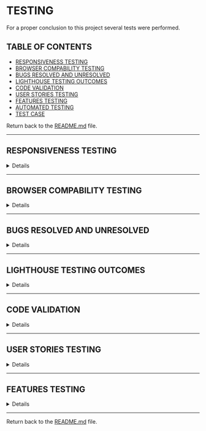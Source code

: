 # TESTING

For a proper conclusion to this project several tests were performed.

## TABLE OF CONTENTS

* [RESPONSIVENESS TESTING](#responsiveness-testing)
* [BROWSER COMPABILITY TESTING](#browser-compability-testing)
* [BUGS RESOLVED AND UNRESOLVED](#bugs-resolved-and-unresolved)
* [LIGHTHOUSE TESTING OUTCOMES](#lighthouse-testing-outcomes)
* [CODE VALIDATION](#code-validation)
* [USER STORIES TESTING](#user-stories-testing)
* [FEATURES TESTING](#features-testing)
* [AUTOMATED TESTING](#automated-testing)
* [TEST CASE](#test-case)

Return back to the [README.md](README.md) file.

- - -

## RESPONSIVENESS TESTING

<details>

The deployed application was tested on multiple devices to check for responsiveness issues. 

It works as expected according to the wireframes and no issue was found.

<img src="readme/documentation/responsiveness/amiresponsive.png">

|Device| Screenshot | 
|:---|:---: |
| 1200px |  <img src="readme/documentation/responsiveness/sizes/1200.png">  |
| 992px  |  <img src="readme/documentation/responsiveness/sizes/992.png">  |
| 768px  |  <img src="readme/documentation/responsiveness/sizes/768.png">  |
| 576px  |  <img src="readme/documentation/responsiveness/sizes/576.png"> |
| 320px  |  <img src="readme/documentation/responsiveness/sizes/320.png"> |


</details>

- - -

## BROWSER COMPABILITY TESTING


<details>

The deployed project was tested on multiple browsers to check for compatibility issues and works as expected.

|Browser | Screenshot | 
|:---:|:---: |
| Chrome | <img src="readme/documentation/browser/chrome.png"> |
| Edge  | <img src="readme/documentation/browser/edge.png"> |
| Firefox |  <img src="readme/documentation/browser/firefox.png"> |

</details>

- - -

## BUGS RESOLVED AND UNRESOLVED 

<details>

The issues listed in the table below were indentified during the development of the project.

### Resolved bugs and issues

|N.| Issue |  Action | Status | 
|:---|:--- |:--- |:--- |
|01| No css styles applied on deployed site | Changed debug to False in settings.py | Closed |
|02| Date field in add/edit events doesn't accept dates if written certain ways | Added placeholder specifing cacceptable date format | Closed |
|03| Heroku deployment failing | Convig vars not up to date | Closed |
|04| Feedback pages could be accessed by non admin users | Login required feature wasn't in feedback views.py | Closed | 
|05| 404 error page wasn't loading | Input handlere404 function to letseat views.py and at the end of relevant conditions in blog views.py   | Closed |
|06| Styles not rendering in live preview | Switch debug to true   | Closed |
|07| Console Error that messageRow is not a valid DOM element however it disappears when the alert message for logging in and out appears | Delete relevant console.log from script.js | Closed |
|08| Editing or adding an event in django would read successful but actions wouldn't be applied. The same for editing events in th UI (add events was fine) | Rexamined event model and adjusted save function | Closed |

### Unresolved bugs and issues

|N.| Issue |  Action | Status | 
|:---|:--- |:--- |:--- |
|| N/A | |  |


</details>

- - -

## LIGHTHOUSE TESTING OUTCOMES

<details>

The deployed project was tested using the Lighthouse Audit tool to check for any major issues. The results for each page are listed below.

|Page | Screenshot | Notes |
|:---:|:---: |:---: |
|Index Desktop |<img src="readme/documentation/performance/desktop/desktop_home.png">||
|Index Mobile |<img src="readme/documentation/performance/mobile/mobile_home.png">| Height and width for images stated as reason for lower score. I tried changin them but it made no difference. |
|Products Desktop |<img src="readme/documentation/performance/desktop/desktop_products.png">||
|Products Mobile |<img src="readme/documentation/performance/mobile/mobile_products.png">||
|Product Detail Desktop |<img src="readme/documentation/performance/desktop/desktop_product.png">||
|Product Detail Mobile |<img src="readme/documentation/performance/mobile/mobile_products.png">||
|Add Products Desktop |<img src="readme/documentation/performance/desktop/desktop_add_product.png">||
|Add Products Mobile |<img src="readme/documentation/performance/mobile/mobile_add_product.png">||
|Edit Products Desktop |<img src="readme/documentation/performance/desktop/desktop_edit_product.png">||
|Edit Products Mobile |<img src="readme/documentation/performance/mobile/mobile_edit_product.png">||
|Events Desktop |<img src="readme/documentation/performance/desktop/desktop_events.png">||
|Events Mobile |<img src="readme/documentation/performance/mobile/mobile_events.png">||
|Event Detail Desktop |<img src="readme/documentation/performance/desktop/desktop_single_event.png">||
|Event Detail Mobile |<img src="readme/documentation/performance/mobile/mobile_single_event.png">||
|Add Events Desktop |<img src="readme/documentation/performance/desktop/desktop_add_event.png">||
|Add Events Mobile |<img src="readme/documentation/performance/mobile/mobile_add_event.png">||
|Edit Events Desktop |<img src="readme/documentation/performance/desktop/desktop_edit_event.png">||
|Edit Events Mobile |<img src="readme/documentation/performance/mobile/mobile_edit_event.png">||
|Delete Events Desktop |<img src="readme/documentation/performance/desktop/desktop_delete_event.png">||
|Delete Events Mobile |<img src="readme/documentation/performance/mobile/mobile_delete_event.png>||
|Bag Desktop |<img src="readme/documentation/performance/desktop/desktop_bag.png">||
|Bag Mobile |<img src="readme/documentation/performance/mobile/mobile_bag.png">||
|Checkout Desktop |<img src="readme/documentation/performance/desktop/desktop_checkout.png">||
|Checkout Mobile |<img src="readme/documentation/performance/mobile/mobile_checkout.png">||
|Checkout Success Desktop |<img src="readme/documentation/performance/desktop/desktop_checkout_success.png">||
|Checkout Success Mobile |<img src="readme/documentation/performance/mobile/mobile_checkout_success.png">||
|Coupon Desktop |<img src="readme/documentation/performance/desktop/desktop_coupon.png">||
|Coupon Mobile |<img src="readme/documentation/performance/mobile/mobile_coupon.png">||
|Feedback Desktop |<img src="readme/documentation/performance/desktop/desktop_feedback.png">||
|Feedback Mobile |<img src="readme/documentation/performance/mobile/mobile_feedback.png">||
|Feedback Detail Desktop |<img src="readme/documentation/performance/desktop/desktop_feedback_detail.png">||
|Feedback Detail Mobile |<img src="readme/documentation/performance/mobile/mobile_feedback_detail.png">||
|Signup Desktop |<img src="readme/documentation/performance/desktop/signup.png">||
|Signup Mobile |<img src="readme/documentation/performance/mobile/signup.png">||
|Login Desktop |<img src="readme/documentation/performance/desktop/login.png">||
|Login Mobile |<img src="readme/documentation/performance/mobile/login.png">||
|Logout Desktop |<img src="readme/documentation/performance/desktop/logout.png">||
|Logout Mobile |<img src="readme/documentation/performance/mobile/logout.png">||

</details>

- - -

## CODE VALIDATION

<details>

### HTML

The [HTML W3C Validator](https://validator.w3.org/) to validate all HTML files.
In order to properly validate the HTML pages with Jinja syntax, the steps are followed for each file:

- Navigate to the deployed application using Google Chrome,
- Right-click anywhere on the page, and select View Page Source.
- Copy the entire "compiled" code, without any Jinja syntax., and use the validate by input method.

The result for each page are listed bellow:

|Page |Screenshot | Notes  | 
|:---:|:----------------------:|---|
| Index | <img src="readme/documentation/validation/html/index.png"> | No Errors |
| Products | <img src="readme/documentation/validation/html/products.png"> | No Errors |
| Single Product | <img src="readme/documentation/validation/html/product_details.png"> | No Errors |
| Events | <img src="readme/documentation/validation/html/events.png"> | No Errors |
| Single Event | <img src="readme/documentation/validation/html/single_event.png"> | No Errors |
| Add Product | <img src="readme/documentation/validation/html/add_product.png"> | No Errors |
| Edit Product | <img src="readme/documentation/validation/html/edit_product.png"> | No Errors |
| Add Event | <img src="readme/documentation/validation/html/add_event.png"> | No Errors |
| Edit Event | <img src="readme/documentation/validation/html/edit_event.png"> | No Errors |
| Bag | <img src="readme/documentation/validation/html/bag.png"> | No Errors |
| Checkout | <img src="readme/documentation/validation/html/checkout.png"> | No Errors |
| Checkout Success | <img src="readme/documentation/validation/html/checkout_success.png"> | No Errors |
| Coupon | <img src="readme/documentation/validation/html/coupon.png"> | No Errors |
| Feedback | <img src="readme/documentation/validation/html/feedback.png"> | No Errors |
| Single Feedback | <img src="readme/documentation/validation/html/feedback_detail.png"> | No Errors |
| Signup | <img src="readme/documentation/validation/html/signup.png"> | Error with signup form not accessible |
| Login | <img src="readme/documentation/validation/html/signin.png"> | No Errors |
| Logout | <img src="readme/documentation/validation/html/signout.png"> | No Errors |
| 404 | <img src="readme/documentation/validation/html/404.png"> | No Errors |

- - - 

### CSS

The [CSS Jigsaw Validator](https://jigsaw.w3.org/css-validator/) was used to validate the CSS file.

| File | Screenshot | Notes |
| --- | --- | --- |
| base.css | <img src="readme/documentation/validation/css/base.png">| No Errors |

- - - 

### JAVASCRIPT

The [JShint Validator](https://jshint.com/) was used to validate the JavaScript file.

| File | Screenshot | Notes |
| --- | --- | --- |
| checkout_stripe_element.js | <img src="readme/documentation/validation/javascript/checkout_stripe_element_1.png"> <img src="readme/documentation/validation/javascript/checkout_stripe_element_2.png">| No Errors |
| profiles_countryfield.js | <img src="readme/documentation/validation/javascript/profiles_countryfield.png"> | No Errors |


- - - 

### PYTHON

The [Code Institute Python Linter](https://pep8ci.herokuapp.com)was used to validate all Python files.

#### Network project

| File | Screenshot  | Notes|
| --- | ------ |:---:|
| settings.py |  <img src="readme/documentation/validation/python/hazelsnutsaboutvintage/settings.png">  | Pass |
| urls.py (main) |  <img src="readme/documentation/validation/python/hazelsnutsaboutvintage/urls.png">  | Pass |
| views.py | <img src="readme/documentation/validation/python/hazelsnutsaboutvintage/views.png">  | Pass |


#### Bag app

| File | Screenshot  | Notes|
| --- | --- | --- |
| bag_tools.py | <img src="readme/documentation/validation/python/bag/bag_tools.png">   | Pass |
| contexts.py | <img src="readme/documentation/validation/python/bag/contexts.png">   | Pass |
| urls.py | <img src="readme/documentation/validation/python/bag/urls.png">   | Pass |
| views.py |  <img src="readme/documentation/validation/python/bag/views.png">  | Pass |

#### Checkout app

| File | Screenshot  | Notes|
| --- | --- | --- |
| admin.py | <img src="readme/documentation/validation/python/checkout/admin.png">   | Pass |
| forms.py | <img src="readme/documentation/validation/python/checkout/forms.png">   | Pass |
| models.py | <img src="readme/documentation/validation/python/checkout/models.png">   | Pass |
| urls.py |  <img src="readme/documentation/validation/python/checkout/urls.png">  | Pass |
| views.py | <img src="readme/documentation/validation/python/checkout/views.png">   | Pass |
| signals.py | <img src="readme/documentation/validation/python/checkout/signals.png">   | Pass |
| webhook_handlers.py |  <img src="readme/documentation/validation/python/checkout/webhook_handlers.png">  | Pass |
| webhooks.py | <img src="readme/documentation/validation/python/checkout/webhooks.png">   | Pass |

#### Coupon app

| File | Screenshot  | Notes|
| --- | --- | --- |
| admin.py | <img src="readme/documentation/validation/python/coupon/admin.png">   | Pass |
| models.py | <img src="readme/documentation/validation/python/coupon/models.png">   | Pass |
| urls.py |  <img src="readme/documentation/validation/python/coupon/urls.png">  | Pass |
| views.py | <img src="readme/documentation/validation/python/coupon/views.png">   | Pass |

#### Events app

| File | Screenshot  | Notes|
| --- | --- | --- |
| admin.py | <img src="readme/documentation/validation/python/events/admin.png">   | Pass |
| forms.py | <img src="readme/documentation/validation/python/events/forms.png">   | Pass |
| models.py | <img src="readme/documentation/validation/python/events/models.png">   | Pass |
| urls.py |  <img src="readme/documentation/validation/python/events/urls.png">  | Pass |
| views.py | <img src="readme/documentation/validation/python/events/views.png">   | Pass |

#### Feedback app

| File | Screenshot  | Notes|
| --- | --- | --- |
| admin.py | <img src="readme/documentation/validation/python/feedback/admin.png">   | Pass |
| forms.py | <img src="readme/documentation/validation/python/feedback/forms.png">   | Pass |
| models.py | <img src="readme/documentation/validation/python/feedback/models.png">   | Pass |
| urls.py |  <img src="readme/documentation/validation/python/feedback/urls.png">  | Pass |
| views.py | <img src="readme/documentation/validation/python/feedback/views.png">   | Pass |


#### Home app

| File | Screenshot  | Notes|
| --- | --- | --- |
| urls.py |  <img src="readme/documentation/validation/python/home/urls.png">  | Pass |
| views.py | <img src="readme/documentation/validation/python/home/views.png">   | Pass |


#### Products app

| File | Screenshot  | Notes|
| --- | --- | --- |
| admin.py | <img src="readme/documentation/validation/python/products/admin.png">   | Pass |
| forms.py | <img src="readme/documentation/validation/python/products/forms.png">   | Pass |
| models.py | <img src="readme/documentation/validation/python/products/models.png">   | Pass |
| urls.py |  <img src="readme/documentation/validation/python/products/urls.png">  | Pass |
| views.py | <img src="readme/documentation/validation/python/products/views.png">   | Pass |
| widgets.py | <img src="readme/documentation/validation/python/products/widgets.png">   | Pass |


#### Profiles app

| File | Screenshot  | Notes|
| --- | --- | --- |
| forms.py | <img src="readme/documentation/validation/python/profiles/forms.png">   | Pass |
| models.py | <img src="readme/documentation/validation/python/profiles/models.png">   | Pass |
| urls.py |  <img src="readme/documentation/validation/python/profiles/urls.png">  | Pass |
| views.py | <img src="readme/documentation/validation/python/profiles/views.png">   | Pass |

</details>

- - -

## USER STORIES TESTING

<details>

The implemented User Stories were tested during the development of this project and also after it was finished.

### **Site User**

- - -

As a Site User, I want to be able to:

*Must Have*

| User Stories |  Notes|
| --- | --- | 
| I can click an Add to Bag button so that I can ladd the product to my bag to purchase. | Pass |
| I can enter my details so that I can pay for the product and have it delivered to the correct address. |  Pass |
| I can view a list of products so that I can choose one to buy. | Pass |
| I can view a product so that I can inspect the product in more detail and add it to my bag. | Pass |

*Should Have*

| User Stories |  Notes|
| --- | --- | 
| I can give feedback so that I can let the store owner know about my experience with the online store. |  Pass |
| I can sign up to be a member/ login as an existing member so that I can be a part of the site's community and receive updates. |  Pass |
| I can view my profile so that I can review my personal info and previous order history. |  Pass |


*Could Have*

| User Stories |  Notes|
| --- | --- | 
| I can get a coupon for a discount so that I can use it in-store. | Pass |
| edit or delete my comment so that if I made a spelling error or changed my mind about what I said I can edit or delete it. | Pass |
| I can view a list of events so that I can see if the store is running any events I would be interested in. | Pass |
| I can view an event so that I can inspect the event in more detail. | Pass |


### **Site Admin**


- - -

As Site Admin for the site I want to be able to:

*Must Have*

| User Stories |  Notes|
| --- | --- | 
| create, edit and delete products so that I can be in control of what products are shown to Site Users. | Pass |
| create, edit and delete events so that I can be in control of what events are shown to Site Users. | Pass |


*Should Have*

| User Stories |  Notes|
| --- | --- | 
| assign a category, size and brand to the products so that Site Users will be able to find products specific to what they need. | Pass |
| offer a coupon after a purchase so that I can draw Site Users users back to my store. | Pass |
|  view my customers feedback so that I can see the areas in which the business is lacking and improve. | Pass |

</details>

- - -

## FEATURES TESTING

<details>

| Page | User Action | Expected Result| Notes |
| --- | --- | --- | --- |
| **Index**   |  |  | |
| | Click on Logo | Redirection to Index page | Pass |
| | Click on Nav Toggle | Show Nav items - Home, Recipes, Signup, Login | Pass |
| | Click on Nav Toggle (while logged in) | Show Nav items - Home, Recipes, Logout | Pass |
| | Click on Nav Toggle (while admin logged in) | Show Nav items - Home, Recipes, Logout, Add Recipe | Pass |
| | Click on Home button | Redirection to Index page | Pass |
| | Click on Discover Recipes | Redirection to All Recipes page | Pass |
| | Click on Sign Up button  | Redirection to Sign Up page | Pass |
| | Click on Login button | Redirection to Login page | Pass |
| | Click on Discover Recipes button | Redirection to All Recipes page | Pass |
| **Sign Up** |  |  |  |
| | Click Sign Up button | Username required | Pass |
| | Click Sign Up button (username provided) | Password required | Pass |
| | Click Sign Up button (username and password provided) | Password (again) required | Pass |
| | Click Sign Up button with all valid information | Redirection to Index page and displays message | Pass |
| | Click Sign Up button (username, email (already in use), password, password (again) provided, passwords matching) | Field only accepts new email | Pass |
| | Click Sign Up button (username, password, password (again) provided, passwords matching, using invalid password format) | Field will only accept password format  | Pass |
| | Click Sign Up button (username, password, password (again) provided, passwords not matching) | Passwords required to match | Pass |
| | Click on Login link | Redirection to Login page | Pass |
| | Click Cancel button | Redirection to Index page | Pass |
| **Log In** |  |  |  |
| | Click Login button | Username required | Pass |
| | Click Login button (username provided) | Password required | Pass |
| | Click Login button (valid username and invalid password provided) | Username and/or password incorrect | Pass |
| | Click Login button (invalid username provided) | username and/or password incorrect  | Pass |
| | Enter user email address in username field | field will only accept valid username | Pass |
| | Enter valid password | Field will only accept password format | Pass |
| | Click Login button with all valid information | Redirection to Index page and displays message | Pass |
| | Click on Sign Up link | Redirection to Sign Up page | Pass |
| | Click Cancel button | Redirection to Index page | Pass |
| **Log Out** |  |  |  |
| | click on dropdown menu, then log out | Redirects to log out page | Pass |
| | Click to confirm to sign out  | Redirects to landing page and displays message with the sign out confirmation | Pass |
| | Click Cancel button | Redirection to Index page | Pass |
| **Products** |  |  |  |
| | Click image on a product | User will be redirected to the Product Detail page | Pass |
| | Click each option in sort by drop down | Products' order changes depending on what they're being sorted by | Pass |
| **Product Detail** |  |  |  |
| | Click the Add to Bag button | Success message to say item has been added to bag, bag icon show the value of the products in the bag | Pass |
| | Click delete on product (only visable to admin)  | Product will be permanently deleted and User will be redirected to the Product | Pass  |
| | Click edit on product (only visable to admin) | User is redirected to Edit Product page | Pass |
| | Brute forcing the URL to delete product if not logged in | Redirects user to login page | Pass | 
| | Brute forcing the URL to delete product while logged in (NOT admin) | Redirects user to products page with error message | Pass |
| | Brute forcing the URL to edit product if not logged in | Redirects user to login page | Pass | 
| | Brute forcing the URL to edit product while logged in not as (NOT admin) | Redirects user to products page with error message | Pass |
| **Events** |  |  |  |
| | Click button on a event | User will be redirected to the Event Detail page | Pass |
| **Event Detail** |  |  |  |
| | Click go back button  | User is redirected to Events page | Pass  |
| | Click delete on event (only visable to admin)  | User is redirected to Delete Event confirmation page | Pass  |
| | Click edit on event (only visable to admin) | User is redirected to Edit event page | Pass   |
| | Brute forcing the URL to delete event if not logged in | Redirects user to login page | Pass | 
| | Brute forcing the URL to delete event while logged in (NOT admin) | Redirects user to events page with error message | Pass |
| | Brute forcing the URL to edit event if not logged in | Redirects user to login page | Pass | 
| | Brute forcing the URL to edit event while logged in not as (NOT admin) | Redirects user to events page with error message | Pass |
| **Add Product** |  |  |  |
| | Click Submit on add product form without adding content | User is prompted to enter something into each field before submitting | Pass |
| | Click Cancel on add product form | User will be redirected to Products | Pass |
| **Edit Product** | | | | 
| | Fill in post form and click submit | Original product can be edited and User will be redirected to the Products | Pass | 
| | Click on the Cancel button | User will be redirected to the Products | Pass | 
| **Add Event** |  |  |  |
| | Click Submit on add event form without adding content | User is prompted to enter something into each field before submitting | Pass |
| | Click Cancel on add event form | User will be redirected to Events | Pass |
| **Edit Event** | | | | 
| | Fill in post form and click submit | Original event can be edited and User will be redirected to the Events | Pass | 
| | Click on the Cancel button | User will be redirected to the Events | Pass | 
| **Delete Event** | | | | 
| | Click on the Delete button | Event will be permanently deleted and User will be redirected to the Events | Pass | 
| | Click on the Cancel button | User will be redirected to the Events | Pass | 
| **Error Pages** | | | | 
| | Click on Home button | User will be redirected to Index page | Pass | 
| **Bag** |  |  |  |
| | Click the Secure Checkout button | Redirected to Checkout page | Pass |
| | Click the Keep Shopping button | Redirected to Products | Pass |
| | Click the Remove link | Item is removed from bag | Pass |
| **Checkout** |  |  |  |
| | Click the Complete Order without filling in required fields | Request denied until all required fields are entered | Pass |
| **Checkout Sucess** |  |  |  |
| | Click the Coupon button | Redirected to new tab with coupon | Pass |
| | Click the submit button for feedback | All fields must be filled out before submitting | Pass |
| **Feedback** |  |  |  |
| | Click button on a event | User will be redirected to the Event Detail page | Pass |
| | Brute forcing the URL to view the page if not logged in | Redirects user to login page | Pass | 
| | Brute forcing the URL to view the page while logged in (NOT admin) | Redirects user to home page with error message | Pass |
| **Feedback Detail** |  |  |  |
| | Click go back button  | User is redirected to Events page | Pass  |
| | Brute forcing the URL to view the page if not logged in | Redirects user to login page | Pass | 
| | Brute forcing the URL to view the page while logged in (NOT admin) | Redirects user to home page with error message | Pass |
| **Footer** | | | | 
| | Click on Facebook Icon | Opens new tab to Facebook | Pass |
| | Click on Instagram Icon | Opens new tab to Instagram | Pass |
| | Click on submit | Email address required | Pass |

</details>

- - -

Return back to the [README.md](README.md) file.